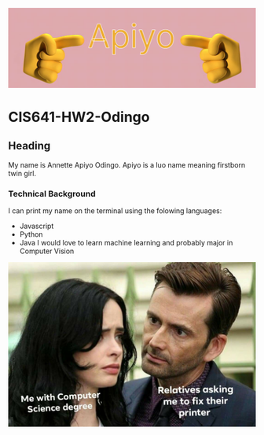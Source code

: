 ![apiyo-pointer](./images/apiyo.svg)
# CIS641-HW2-Odingo
## Heading
My name is Annette Apiyo Odingo. Apiyo is a luo name meaning firstborn twin girl.
### Technical Background
I can print my name on the terminal using the folowing languages:
  - Javascript
  - Python
  - Java
I would love to learn machine learning and probably major in Computer Vision


![meme](./images/meme.jpeg)
